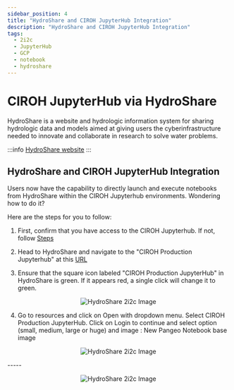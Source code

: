 ```yaml
---
sidebar_position: 4
title: "HydroShare and CIROH JupyterHub Integration"
description: "HydroShare and CIROH JupyterHub Integration"
tags:
  - 2i2c
  - JupyterHub
  - GCP
  - notebook
  - hydroshare
---
```


# CIROH JupyterHub via HydroShare

HydroShare is a website and hydrologic information system for sharing hydrologic data and models aimed at giving users the cyberinfrastructure needed to innovate and collaborate in research to solve water problems.

:::info
[HydroShare website](https://www.hydroshare.org/home/)
:::

## HydroShare and CIROH JupyterHub Integration

Users now have the capability to directly launch and execute notebooks from HydroShare within the CIROH Jupyterhub environments. Wondering how to do it? 

Here are the steps for you to follow:

1. First, confirm that you have access to the CIROH Jupyterhub. If not, follow [Steps](../../../../docs/services/cloudservices/ciroh%20jupyterhub/#how-to-get-access-to-these-environments)

2. Head to HydroShare and navigate to the "CIROH Production Jupyterhub" at this [URL](https://www.hydroshare.org/resource/2dd1ac86e8854d4fb9fe5fbafaec2b98/)

3. Ensure that the square icon labeled "CIROH Production JupyterHub" in HydroShare is green. If it appears red, a single click will change it to green.

<p align="center">
<img src="/img/hydroshare.png" alt="HydroShare 2i2c Image" style={{'width':'80%', 'height':'50%'}}/>
</p>


4. Go to resources and click on Open with dropdown menu. Select CIROH Production JupyterHub. Click on Login to continue and select option (small, medium, large or huge) and image : New Pangeo Notebook base image


<p align="center">
<img src="/img/hydroshare-1.png" alt="HydroShare 2i2c Image" style={{'width':'80%', 'height':'50%'}}/>
</p>
-----
<p align="center">
<img src="/img/hydroshare-2.png" alt="HydroShare 2i2c Image" style={{'width':'80%', 'height':'50%'}}/>
</p>

